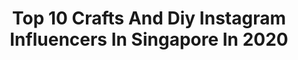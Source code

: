 ---
title: Top 10 Crafts And Diy Instagram Influencers In Singapore In 2020
description: >-
  Find top crafts and diy Instagram influencers in Singapore in 2020. Most popular hashtags: #sudiosweden #sudio #mothersday #happymothersday.
platform: Instagram
profiles:
  - username: "aylna"
    fullname: >-
      A Y L N A N E O
    location: "Singapore"
    followers: 126697
    engagement: 81
    commentsToLikes: 0.038185
    id: ck6uc32o5d7q50j711pxlnqp3
    verified: false
    hashtags: "#kinohimitsusg, #shopeesg, #circuitbreaker, #catfish"
  - username: "parade.made"
    fullname: >-
      Jiahui Zheng
    location: "Singapore"
    followers: 28729
    engagement: 191
    commentsToLikes: 0.014759
    id: ck9hacq9uc1x80j78wvt6ddjj
    verified: false
    hashtags: "#supportsmallbusiness, #parademadegives, #comic, #pungamestrong"
  - username: "tongbingyu"
    fullname: >-
      童缤毓
    location: "Singapore"
    followers: 213739
    engagement: 134
    commentsToLikes: 0.014834
    id: ck5hknilgiqz40i11lj6b1t7f
    verified: true
    hashtags: "#virtusbag, #happymothersday, #aliabastaman, #terrazasreserva"
  - username: "mylenemolo"
    fullname: >-
      Mylene Datu - Molo
    location: "Singapore"
    followers: 72711
    engagement: 119
    commentsToLikes: 0.018796
    id: ck6ugwjq55lf10j71yszx9v5s
    verified: false
    hashtags: "#satisfyingvideo, #queereye, #moderncalligraphy, #wallart"
  - username: "hanlihoefer"
    fullname: >-
      Hanli Hoefer
    location: "Singapore"
    followers: 46222
    engagement: 280
    commentsToLikes: 0.025519
    id: ck55kalnhyvhc0i117t4xz48j
    verified: true
    hashtags: "#ss20, #getitdone, #revengebody, #livingsolo"
  - username: "cheeksymeeksy"
    fullname: >-
      CheeksyMeeksy
    location: "Singapore"
    followers: 5819
    engagement: 1018
    commentsToLikes: 1.083098
    id: ck8sy1m5sjez60j787rjcr3bg
    verified: false
    hashtags: "#educational, #reading, #sgfamilies, #verticalplay"
  - username: "mike_travelholic"
    fullname: >-
      M i k e❗✈
    location: "Singapore"
    followers: 3663
    engagement: 2088
    commentsToLikes: 0.094442
    id: ck6ttay9k9l3s0j71ejamsvlu
    verified: false
    hashtags: "#igtraveller, #wonderfulgarden, #zagreboldtown, #walkingthewalls"
  - username: "van.dollbeast"
    fullname: >-
      kawaii / goth isn't cosplay
    location: "Singapore"
    followers: 44215
    engagement: 283
    commentsToLikes: 0.053191
    id: ck0tzwtgnrrxp0i19fu0hydat
    verified: false
    hashtags: "#postapocalyptic, #gothicstyle, #quarantine, #serafuku"
  - username: "sugar73"
    fullname: >-
      ELAINE🦄 SG Mummy Of 2
    location: "Singapore"
    followers: 16851
    engagement: 219
    commentsToLikes: 0.464518
    id: ck5hivwhffk4c0i11ezduhnrk
    verified: false
    hashtags: "#beautysg, #laksa, #teaathome, #fooddelivery"
  - username: "jamieqqwu"
    fullname: >-
      JamieQQ 谦谦
    location: "Singapore"
    followers: 67724
    engagement: 83
    commentsToLikes: 0.019484
    id: ck5c64n3u4pnh0i11qsx6opm4
    verified: false
    hashtags: "#easter, #diymask, #mask, #balenciaga"
---